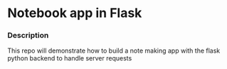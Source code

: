 # Notebook app in Flask

### Description
This repo will demonstrate how to build a note making app with the flask python backend to handle server requests
